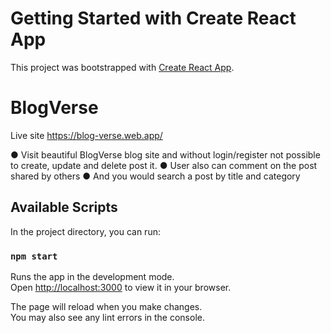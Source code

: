 # Getting Started with Create React App

This project was bootstrapped with [Create React App](https://github.com/facebook/create-react-app).

# BlogVerse

Live site https://blog-verse.web.app/

● Visit beautiful BlogVerse blog site and without login/register not possible to create, update and delete post
it.
● User also can comment on the post shared by others
● And you would search a post by title and category


## Available Scripts

In the project directory, you can run:

### `npm start`

Runs the app in the development mode.\
Open [http://localhost:3000](http://localhost:3000) to view it in your browser.

The page will reload when you make changes.\
You may also see any lint errors in the console.
